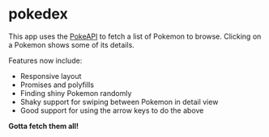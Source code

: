 # pokedex

This app uses the <a href="https://pokeapi.co/">PokeAPI</a> to fetch a list of Pokemon to browse. Clicking on a Pokemon shows some of its details.

Features now include:
- Responsive layout
- Promises and polyfills
- Finding shiny Pokemon randomly
- Shaky support for swiping between Pokemon in detail view
- Good support for using the arrow keys to do the above

**Gotta fetch them all!**
